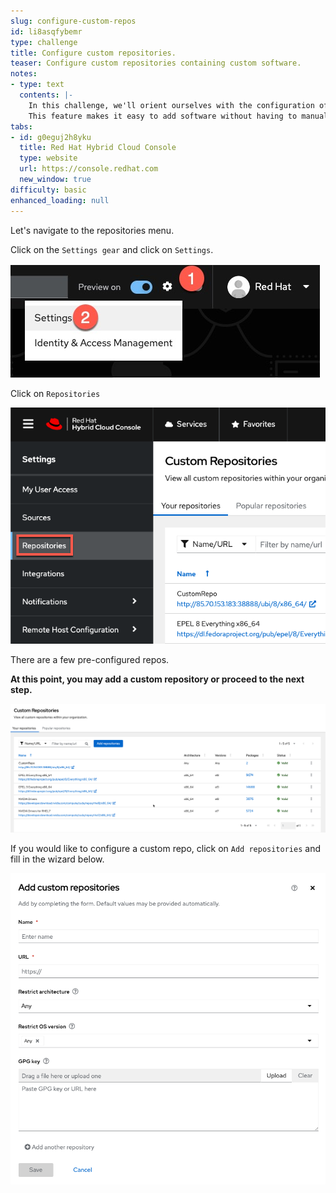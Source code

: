 ```yaml
---
slug: configure-custom-repos
id: li8asqfybemr
type: challenge
title: Configure custom repositories.
teaser: Configure custom repositories containing custom software.
notes:
- type: text
  contents: |-
    In this challenge, we'll orient ourselves with the configuration of custom repositories to add third party software to your image.
    This feature makes it easy to add software without having to manually install it after provisioning the virtual machine.
tabs:
- id: g0eguj2h8yku
  title: Red Hat Hybrid Cloud Console
  type: website
  url: https://console.redhat.com
  new_window: true
difficulty: basic
enhanced_loading: null
---
```

<!-- markdownlint-disable MD033 MD026-->

Let's navigate to the repositories menu.

Click on the `Settings gear` and click on `Settings`.

![settings gear](../assets/settingsgear.jpg)

Click on `Repositories`

![repos menu](../assets/repositories.png)

There are a few pre-configured repos.

**At this point, you may add a custom repository or proceed to the next step.**

![repos](../assets/configuredrepos.png)

If you would like to configure a custom repo, click on `Add repositories` and fill in the wizard below.

![add custom repo](../assets/addcustomrepo.png)
